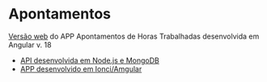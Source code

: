# Apontamentos

[Versão web](https://github.com/rodrigozan/web_apontamentos) do APP Apontamentos de Horas Trabalhadas desenvolvida em Angular v. 18

- [API desenvolvida em Node.js e MongoDB](https://github.com/rodrigozan/api_apontamentos)
- [APP desenvolvido em Ionci/Amgular](https://github.com/rodrigozan/mobile_apontamentos)